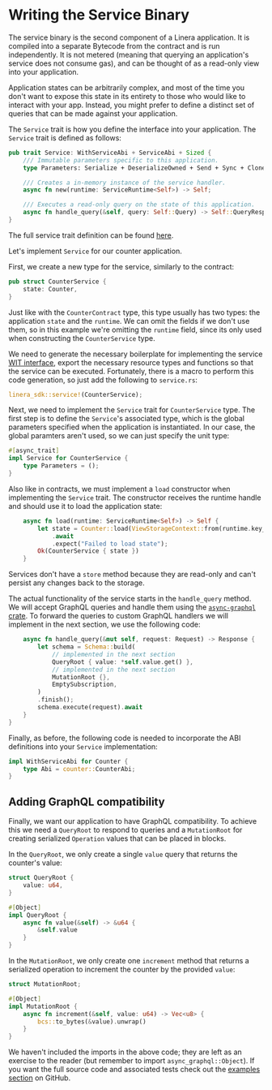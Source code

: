 # Writing the Service Binary

The service binary is the second component of a Linera application. It is
compiled into a separate Bytecode from the contract and is run independently. It
is not metered (meaning that querying an application's service does not consume
gas), and can be thought of as a read-only view into your application.

Application states can be arbitrarily complex, and most of the time you don't
want to expose this state in its entirety to those who would like to interact
with your app. Instead, you might prefer to define a distinct set of queries
that can be made against your application.

The `Service` trait is how you define the interface into your application. The
`Service` trait is defined as follows:

```rust
pub trait Service: WithServiceAbi + ServiceAbi + Sized {
    /// Immutable parameters specific to this application.
    type Parameters: Serialize + DeserializeOwned + Send + Sync + Clone + Debug + 'static;

    /// Creates a in-memory instance of the service handler.
    async fn new(runtime: ServiceRuntime<Self>) -> Self;

    /// Executes a read-only query on the state of this application.
    async fn handle_query(&self, query: Self::Query) -> Self::QueryResponse;
}
```

The full service trait definition can be found
[here](https://github.com/linera-io/linera-protocol/blob/2ada2e77e6a2f3dfa3bd32f4dc609bdadd0fbf3a/linera-sdk/src/lib.rs).

Let's implement `Service` for our counter application.

First, we create a new type for the service, similarly to the contract:

```rust
pub struct CounterService {
    state: Counter,
}
```

Just like with the `CounterContract` type, this type usually has two types: the
application `state` and the `runtime`. We can omit the fields if we don't use
them, so in this example we're omitting the `runtime` field, since its only used
when constructing the `CounterService` type.

We need to generate the necessary boilerplate for implementing the service
[WIT interface](https://component-model.bytecodealliance.org/design/wit.html),
export the necessary resource types and functions so that the service can be
executed. Fortunately, there is a macro to perform this code generation, so just
add the following to `service.rs`:

```rust
linera_sdk::service!(CounterService);
```

Next, we need to implement the `Service` trait for `CounterService` type. The
first step is to define the `Service`'s associated type, which is the global
parameters specified when the application is instantiated. In our case, the
global paramters aren't used, so we can just specify the unit type:

```rust
#[async_trait]
impl Service for CounterService {
    type Parameters = ();
}
```

Also like in contracts, we must implement a `load` constructor when implementing
the `Service` trait. The constructor receives the runtime handle and should use
it to load the application state:

```rust
    async fn load(runtime: ServiceRuntime<Self>) -> Self {
        let state = Counter::load(ViewStorageContext::from(runtime.key_value_store()))
            .await
            .expect("Failed to load state");
        Ok(CounterService { state })
    }
```

Services don't have a `store` method because they are read-only and can't
persist any changes back to the storage.

The actual functionality of the service starts in the `handle_query` method. We
will accept GraphQL queries and handle them using the
[`async-graphql` crate](https://github.com/async-graphql/async-graphql). To
forward the queries to custom GraphQL handlers we will implement in the next
section, we use the following code:

```rust
    async fn handle_query(&mut self, request: Request) -> Response {
        let schema = Schema::build(
            // implemented in the next section
            QueryRoot { value: *self.value.get() },
            // implemented in the next section
            MutationRoot {},
            EmptySubscription,
        )
        .finish();
        schema.execute(request).await
    }
}
```

Finally, as before, the following code is needed to incorporate the ABI
definitions into your `Service` implementation:

```rust
impl WithServiceAbi for Counter {
    type Abi = counter::CounterAbi;
}
```

## Adding GraphQL compatibility

Finally, we want our application to have GraphQL compatibility. To achieve this
we need a `QueryRoot` to respond to queries and a `MutationRoot` for creating
serialized `Operation` values that can be placed in blocks.

In the `QueryRoot`, we only create a single `value` query that returns the
counter's value:

```rust
struct QueryRoot {
    value: u64,
}

#[Object]
impl QueryRoot {
    async fn value(&self) -> &u64 {
        &self.value
    }
}
```

In the `MutationRoot`, we only create one `increment` method that returns a
serialized operation to increment the counter by the provided `value`:

```rust
struct MutationRoot;

#[Object]
impl MutationRoot {
    async fn increment(&self, value: u64) -> Vec<u8> {
        bcs::to_bytes(&value).unwrap()
    }
}
```

We haven't included the imports in the above code; they are left as an exercise
to the reader (but remember to import `async_graphql::Object`). If you want the
full source code and associated tests check out the [examples
section](https://github.com/linera-io/linera-protocol/blob/2ada2e77e6a2f3dfa3bd32f4dc609bdadd0fbf3a/examples/counter/src/service.rs)
on GitHub.
